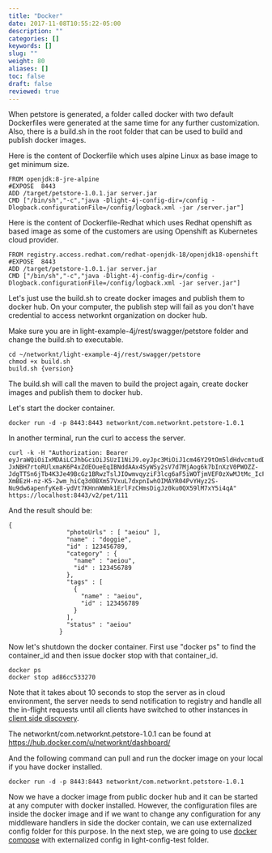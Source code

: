 ```yaml
---
title: "Docker"
date: 2017-11-08T10:55:22-05:00
description: ""
categories: []
keywords: []
slug: ""
weight: 80
aliases: []
toc: false
draft: false
reviewed: true
---
```


When petstore is generated, a folder called docker with two default Dockerfiles were
generated at the same time for any further customization. Also, there is a build.sh
in the root folder that can be used to build and publish docker images. 

Here is the content of Dockerfile which uses alpine Linux as base image to get minimum
size. 

```
FROM openjdk:8-jre-alpine
#EXPOSE  8443
ADD /target/petstore-1.0.1.jar server.jar
CMD ["/bin/sh","-c","java -Dlight-4j-config-dir=/config -Dlogback.configurationFile=/config/logback.xml -jar /server.jar"]
``` 

Here is the content of Dockerfile-Redhat which uses Redhat openshift as based image as
some of the customers are using Openshift as Kubernetes cloud provider. 

```
FROM registry.access.redhat.com/redhat-openjdk-18/openjdk18-openshift
#EXPOSE  8443
ADD /target/petstore-1.0.1.jar server.jar
CMD ["/bin/sh","-c","java -Dlight-4j-config-dir=/config -Dlogback.configurationFile=/config/logback.xml -jar server.jar"]
```  
 
Let's just use the build.sh to create docker images and publish them to docker hub. On
your computer, the publish step will fail as you don't have credential to access networknt
organization on docker hub. 

Make sure you are in light-example-4j/rest/swagger/petstore folder and change the build.sh
to executable. 

```
cd ~/networknt/light-example-4j/rest/swagger/petstore
chmod +x build.sh
build.sh {version}
```

The build.sh will call the maven to build the project again, create docker images and publish
them to docker hub. 


Let's start the docker container.

```
docker run -d -p 8443:8443 networknt/com.networknt.petstore-1.0.1
```

In another terminal, run the curl to access the server.

```
curl -k -H "Authorization: Bearer eyJraWQiOiIxMDAiLCJhbGciOiJSUzI1NiJ9.eyJpc3MiOiJ1cm46Y29tOm5ldHdvcmtudDpvYXV0aDI6djEiLCJhdWQiOiJ1cm46Y29tLm5ldHdvcmtudCIsImV4cCI6MTc5NDg3MzA1MiwianRpIjoiSjFKdmR1bFFRMUF6cjhTNlJueHEwQSIsImlhdCI6MTQ3OTUxMzA1MiwibmJmIjoxNDc5NTEyOTMyLCJ2ZXJzaW9uIjoiMS4wIiwidXNlcl9pZCI6InN0ZXZlIiwidXNlcl90eXBlIjoiRU1QTE9ZRUUiLCJjbGllbnRfaWQiOiJmN2Q0MjM0OC1jNjQ3LTRlZmItYTUyZC00YzU3ODc0MjFlNzIiLCJzY29wZSI6WyJ3cml0ZTpwZXRzIiwicmVhZDpwZXRzIl19.gUcM-JxNBH7rtoRUlxmaK6P4xZdEOueEqIBNddAAx4SyWSy2sV7d7MjAog6k7bInXzV0PWOZZ-JdgTTSn6jTb4K3Je49BcGz1BRwzTslJIOwmvqyziF3lcg6aF5iWOTjmVEF0zXwMJtMc_IcF9FAA8iQi2s5l0DYgkMrjkQ3fBhWnopgfkzjbCuZU2mHDSQ6DJmomWpnE9hDxBp_lGjsQ73HWNNKN-XmBEzH-nz-K5-2wm_hiCq3d0BXm57VxuL7dxpnIwhOIMAYR04PvYHyz2S-Nu9dw6apenfyKe8-ydVt7KHnnWWmk1ErlFzCHmsDigJz0ku0QX59lM7xY5i4qA" https://localhost:8443/v2/pet/111
```

And the result should be:

```
{
                "photoUrls" : [ "aeiou" ],
                "name" : "doggie",
                "id" : 123456789,
                "category" : {
                  "name" : "aeiou",
                  "id" : 123456789
                },
                "tags" : [
                  {
                    "name" : "aeiou",
                    "id" : 123456789
                  }
                ],
                "status" : "aeiou"
              }

```

Now let's shutdown the docker container. First use "docker ps" to find the container_id
and then issue docker stop with that container_id.

```
docker ps
docker stop ad86cc533270
```

Note that it takes about 10 seconds to stop the server as in cloud environment, the server
needs to send notification to registry and handle all the in-flight requests until all clients 
have switched to other instances in [client side discovery][]. 

The networknt/com.networknt.petstore-1.0.1 can be found at 
https://hub.docker.com/u/networknt/dashboard/

And the following command can pull and run the docker image on your local if you have
docker installed.

```
docker run -d -p 8443:8443 networknt/com.networknt.petstore-1.0.1
```

Now we have a docker image from public docker hub and it can be started at any computer
with docker installed. However, the configuration files are inside the docker image and
if we want to change any configuration for any middleware handlers in side the docker
contain, we can use externalized config folder for this purpose. In the next step, we are
going to use [docker compose][] with externalized config in light-config-test folder.  

[client side discovery]: /tutorial/common/discovery/
[docker compose]: /tutorial/rest/swagger/petstore/compose/
